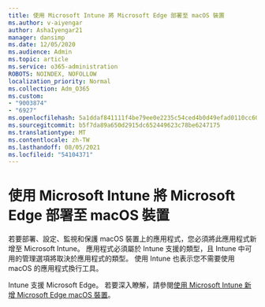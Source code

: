 ```yaml
---
title: 使用 Microsoft Intune 將 Microsoft Edge 部署至 macOS 裝置
ms.author: v-aiyengar
author: AshaIyengar21
manager: dansimp
ms.date: 12/05/2020
ms.audience: Admin
ms.topic: article
ms.service: o365-administration
ROBOTS: NOINDEX, NOFOLLOW
localization_priority: Normal
ms.collection: Adm_O365
ms.custom:
- "9003874"
- "6927"
ms.openlocfilehash: 5a1ddaf841111f4be79ee0e2235c54ced4b0d49efad0110cc609441db5b20800
ms.sourcegitcommit: b5f7da89a650d2915dc652449623c78be6247175
ms.translationtype: MT
ms.contentlocale: zh-TW
ms.lasthandoff: 08/05/2021
ms.locfileid: "54104371"
---
```

# <a name="use-microsoft-intune-to-deploy-microsoft-edge-to-a-macos-device"></a>使用 Microsoft Intune 將 Microsoft Edge 部署至 macOS 裝置

若要部署、設定、監視和保護 macOS 裝置上的應用程式，您必須將此應用程式新增至 Microsoft Intune。 應用程式必須屬於 Intune 支援的類型，且 Intune 中可用的管理選項將取決於應用程式的類型。 使用 Intune 也表示您不需要使用 macOS 的應用程式換行工具。

Intune 支援 Microsoft Edge。 若要深入瞭解，請參閱[使用 Microsoft Intune 新增 Microsoft Edge macOS 裝置](https://go.microsoft.com/fwlink/?linkid=2134949)。